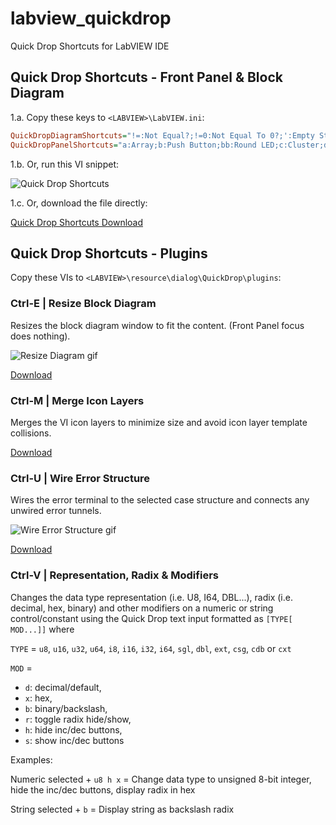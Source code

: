 # labview_quickdrop
Quick Drop Shortcuts for LabVIEW IDE

## Quick Drop Shortcuts - Front Panel & Block Diagram 
1.a. Copy these keys to `<LABVIEW>\LabVIEW.ini`:
```ini
QuickDropDiagramShortcuts="!=:Not Equal?;!=0:Not Equal To 0?;':Empty String/Path?;<:Less?;<0:Less Than 0?;<=:Less Or Equal?;<=0:Less Or Equal To 0?;=:Equal?;=0:Equal To 0?;>:Greater?;>0:Greater Than 0?;>=:Greater Or Equal?;>=0:Greater Or Equal To 0?;a:Build Array;aa:Index Array;ac:Array Constant;b:Bundle By Name;bb:False Constant;c:Cluster Constant;case:Case Structure;dbl:Numeric Constant;dia:Diagram Disable Structure;f:Format Into String;for:For Loop;fs:Flatten To String;i:Invoke Node;mer:Merge Errors;nan:Not A Number/Path/Refnum?;op:Open VI Reference;p:Property Node;s:Scan From String;se:Select;str:String Constant;tdbl:To Double Precision Float;text:To Extended Precision Float;this:VI Server Reference;t1:To Byte Integer;t2:To Word Integer;t3:To Long Integer;t4:To Quad Integer;tsgl:To Single Precision Float;tt1:To Unsigned Byte Integer;tt2:To Unsigned Word Integer;tt3:To Unsigned Long Integer;tt4:To Unsigned Quad Integer;u:Unbundle By Name;un:Unflatten From String;wh:While Loop;"
QuickDropPanelShortcuts="a:Array;b:Push Button;bb:Round LED;c:Cluster;d:Numeric Control;dd:Numeric Indicator;en:Enum;er:Error In 3D.ctl;err:Error Out 3D.ctl;p:File Path Control;pp:File Path Indicator;s:String Control;ss:String Indicator;var:Variant;vi:VI Refnum;visa:VISA resource name;"
```

1.b. Or, run this VI snippet:

![Quick Drop Shortcuts](https://raw.github.com/rcpacini/labview_quickdrop/master/QuickDrop/rcpacini_shortcuts_snippet.png?raw=true "Ryan's Quick Drop Shortcuts")

1.c. Or, download the file directly:

[Quick Drop Shortcuts Download](https://raw.github.com/rcpacini/labview_quickdrop/master/QuickDrop/rcpacini_shortcuts.vi)

## Quick Drop Shortcuts - Plugins
Copy these VIs to `<LABVIEW>\resource\dialog\QuickDrop\plugins`:

### Ctrl-E | Resize Block Diagram

Resizes the block diagram window to fit the content. (Front Panel focus does nothing).

![Resize Diagram gif](https://raw.github.com/rcpacini/labview_quickdrop/master/docs/rcpacini_e_resize_diagram.gif)

[Download](https://raw.github.com/rcpacini/labview_quickdrop/master/QuickDrop/plugins/rcpacini_e_resize_diagram.vi)

### Ctrl-M | Merge Icon Layers

Merges the VI icon layers to minimize size and avoid icon layer template collisions.

[Download](https://raw.github.com/rcpacini/labview_quickdrop/master/QuickDrop/plugins/rcpacini_m_merge_icon.vi)

### Ctrl-U | Wire Error Structure

Wires the error terminal to the selected case structure and connects any unwired error tunnels.

![Wire Error Structure gif](https://raw.github.com/rcpacini/labview_quickdrop/master/docs/rcpacini_u_unwired_error_structure.gif)

[Download](https://raw.github.com/rcpacini/labview_quickdrop/master/QuickDrop/plugins/rcpacini_u_unwired_error_structure.vi)

### Ctrl-V | Representation, Radix & Modifiers

Changes the data type representation (i.e. U8, I64, DBL...), radix (i.e. decimal, hex, binary) and other modifiers on a numeric or string control/constant using the Quick Drop text input formatted as `[TYPE[ MOD...]]` where 

`TYPE` = `u8`, `u16`, `u32`, `u64`, `i8`, `i16`, `i32`, `i64`, `sgl`, `dbl`, `ext`, `csg`, `cdb` or `cxt`

`MOD` = 
* `d`: decimal/default, 
* `x`: hex, 
* `b`: binary/backslash, 
* `r`: toggle radix hide/show, 
* `h`: hide inc/dec buttons, 
* `s`: show inc/dec buttons

Examples:

Numeric selected + `u8 h x` = Change data type to unsigned 8-bit integer, hide the inc/dec buttons, display radix in hex

String selected + `b` = Display string as backslash radix
